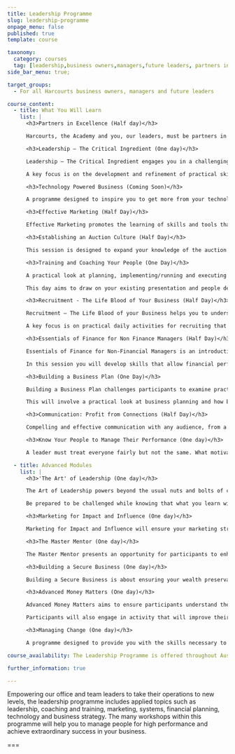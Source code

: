 ```yaml
---
title: Leadership Programme
slug: leadership-programme
onpage_menu: false
published: true
template: course

taxonomy:
  category: courses
  tag: [leadership,business owners,managers,future leaders, partners in excellence, the critical ingredient, effective marketing, establishing an auction culture, training and coaching your people, recruitment the life blood of your business, essentials of finance, building a business plan, communication profit from connections, know your people to manage their performance, the art of leadership, marketing for impact and influence, master mentor, building a secure business, advanced money matters, managing change]
side_bar_menu: true;

target_groups:
  - For all Harcourts business owners, managers and future leaders

course_content:
  - title: What You Will Learn
    list: |
      <h3>Partners in Excellence (Half day)</h3>

      Harcourts, the Academy and you, our leaders, must be partners in excellence in order to help our people succeed. This programme has been designed to demonstrate how the Academy can be your biggest recruitment and retention tool. It aims to increase awareness of the products and services available and for you to know what your people are learning at the Academy. You will explore programmes and resources that will assist you to recruit, grow and retain great team members in sales, property management and administration.

      <h3>Leadership – The Critical Ingredient (One day)</h3>

      Leadership – The Critical Ingredient engages you in a challenging, interactive experience that enhances your ability to influence, inspire, motivate and lead others.

      A key focus is on the development and refinement of practical skills and tools that improve awareness and management of yourself and others.

      <h3>Technology Powered Business (Coming Soon)</h3>

      A programme designed to inspire you to get more from your technology, enabling you and your business to respond faster to your customers, adapt to changing customer demands, and prosper in this information technology economy. Make sure your office and your team are utilizing the latest technology tools that will give them the leading edge.

      <h3>Effective Marketing (Half Day)</h3>

      Effective Marketing promotes the learning of skills and tools that assists sales consultants in preparing personal marketing plans and profiles that will enhance personal and business performance.

      <h3>Establishing an Auction Culture (Half Day)</h3>

      This session is designed to expand your knowledge of the auction system and the key pulse points required within an office environment to make auction a key component of your day-to-day operation.

      <h3>Training and Coaching Your People (One Day)</h3>

      A practical look at planning, implementing/running and executing in-office training with your sales team as well as individual mentoring and coaching in the field.

      This day aims to draw on your existing presentation and people development skills and develop these further.

      <h3>Recruitment - The Life Blood of Your Business (Half Day)</h3>

      Recruitment – The Life Blood of your Business helps you to understand the process of recruitment and selection to ensure you make the most informed decision for new consultants and are able to attract and engage experienced consultants. This will allow you to build a team of sales consultants with confidence.

      A key focus is on practical daily activities for recruiting that you can implement immediately.

      <h3>Essentials of Finance for Non Finance Managers (Half Day)</h3>

      Essentials of Finance for Non-Financial Managers is an introduction to the fundamentals of accounting that will ensure that managers have a sound understanding of office performance.

      In this session you will develop skills that allow financial performance analysis and partake in a basic introduction to the accounting fundamentals specific to the real estate industry.

      <h3>Building a Business Plan (One Day)</h3>

      Building a Business Plan challenges participants to examine practices and procedures that ensure growth in yourself, your team and your business.

      This will involve a practical look at business planning and how best to assist people with and in the process.

      <h3>Communication: Profit from Connections (Half Day)</h3>

      Compelling and effective communication with any audience, from a client newsletter strategy to becoming a respected media figure, will help you and your team build your business. Sounds complex, but with understanding, planning and strategy, communication is a simple and very effective addition to your business plan and growth. This session provides a practical insight and understanding into the options and methods you can use as part of your growing success.

      <h3>Know Your People to Manage Their Performance (One day)</h3>

      A leader must treat everyone fairly but not the same. What motivates one may have the opposite effect on another. This session explores varied styles of management and communication for the different character and behaviour styles within a team. Learn how to conduct effective one on ones and build strong relationships with your people.

  - title: Advanced Modules
    list: |
      <h3>'The Art' of Leadership (One day)</h3>

      The Art of Leadership powers beyond the usual nuts and bolts of classic leadership assessment. It will provoke an insightful reflection that promotes enhanced self development as the means to effective leadership in today’s business world.

      Be prepared to be challenged while knowing that what you learn will enhance you, your team and your business.

      <h3>Marketing for Impact and Influence (One day)</h3>

      Marketing for Impact and Influence will ensure your marketing strategies and practices are enabling you to achieve high levels of impact and influence within the real estate landscape.

      <h3>The Master Mentor (One day)</h3>

      The Master Mentor presents an opportunity for participants to enhance their ability to guide, lead and inspire their people. You will develop a range of tools and techniques that will ensure greater quality and confidence in your people management.

      <h3>Building a Secure Business (One day)</h3>

      Building a Secure Business is about ensuring your wealth preservation strategies are current and in line with international best practice. Furthermore, this day looks to ensure that your business structure and personal disciplines are in sync with your dreams and goals.

      <h3>Advanced Money Matters (One day)</h3>

      Advanced Money Matters aims to ensure participants understand the accounting report process that enables critical success factors to be monitored.

      Participants will also engage in activity that will improve their ability to design customised reporting that meets their specific needs.

      <h3>Managing Change (One day)</h3>

      A programme designed to provide you with the skills necessary to survive and thrive in an era of increasing transition and change. What does it take to move people through change and create loyalty, commitment and a way of working together?

course_availability: The Leadership Programme is offered throughout Australia and New Zealand.

further_information: true

---
```


Empowering our office and team leaders to take their operations to new levels, the leadership programme includes applied topics such as leadership, coaching and training, marketing, systems, financial planning, technology and business strategy. The many workshops within this programme will help you to manage people for high performance and achieve extraordinary success in your business.

===
